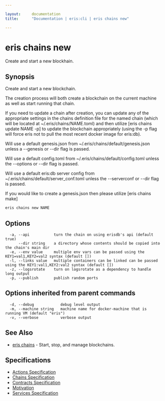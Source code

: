 ```yaml
---

layout:     documentation
title:      "Documentation | eris:cli | eris chains new"

---
```


# eris chains new

Create and start a new blockhain.

## Synopsis

Create and start a new blockchain.

The creation process will both create a blockchain on the current machine
as well as start running that chain.

If you need to update a chain after creation, you can update any of the
appropriate settings in the chains definition file for the named chain
(which will be located at ~/.eris/chains/NAME.toml) and then
utilize [eris chains update NAME -p] to update the blockchain appropriately
(using the -p flag will force eris not to pull the most recent docker image
for eris:db).

Will use a default genesis.json from ~/.eris/chains/default/genesis.json
unless a --genesis or --dir flag is passed.

Will use a default config.toml from ~/.eris/chains/default/config.toml
unless the --options or --dir flag is passed.

Will use a default eris:db server config from ~/.eris/chains/default/server_conf.toml
unless the --serverconf or --dir flag is passed.

If you would like to create a genesis.json then please utilize [eris chains make]

```bash
eris chains new NAME
```

## Options

```
  -a, --api           turn the chain on using erisdb's api (default true)
      --dir string    a directory whose contents should be copied into the chain's main dir
  -e, --env value     multiple env vars can be passed using the KEY1=val1,KEY2=val2 syntax (default [])
  -l, --links value   multiple containers can be linked can be passed using the KEY1:val1,KEY2:val2 syntax (default [])
  -z, --logsrotate    turn on logsrotate as a dependency to handle long output
  -p, --publish       publish random ports
```

## Options inherited from parent commands

```
  -d, --debug            debug level output
  -m, --machine string   machine name for docker-machine that is running VM (default "eris")
  -v, --verbose          verbose output
```

## See Also

* [eris chains](https://docs.erisindustries.com/documentation/eris-cli/0.11.3/eris_chains/)	 - Start, stop, and manage blockchains.

## Specifications

* [Actions Specification](https://docs.erisindustries.com/documentation/eris-cli/0.11.3/actions_specification/)
* [Chains Specification](https://docs.erisindustries.com/documentation/eris-cli/0.11.3/chains_specification/)
* [Contracts Specification](https://docs.erisindustries.com/documentation/eris-cli/0.11.3/contracts_specification/)
* [Motivation](https://docs.erisindustries.com/documentation/eris-cli/0.11.3/motivation/)
* [Services Specification](https://docs.erisindustries.com/documentation/eris-cli/0.11.3/services_specification/)

